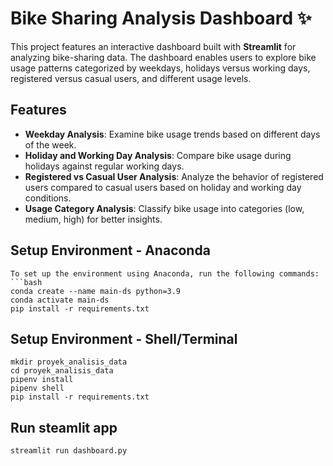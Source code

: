 # Bike Sharing Analysis Dashboard ✨

This project features an interactive dashboard built with **Streamlit** for analyzing bike-sharing data. The dashboard enables users to explore bike usage patterns categorized by weekdays, holidays versus working days, registered versus casual users, and different usage levels.

## Features

- **Weekday Analysis**: Examine bike usage trends based on different days of the week.
- **Holiday and Working Day Analysis**: Compare bike usage during holidays against regular working days.
- **Registered vs Casual User Analysis**: Analyze the behavior of registered users compared to casual users based on holiday and working day conditions.
- **Usage Category Analysis**: Classify bike usage into categories (low, medium, high) for better insights.

## Setup Environment - Anaconda
```
To set up the environment using Anaconda, run the following commands:
```bash
conda create --name main-ds python=3.9
conda activate main-ds
pip install -r requirements.txt
```

## Setup Environment - Shell/Terminal
```
mkdir proyek_analisis_data
cd proyek_analisis_data
pipenv install
pipenv shell
pip install -r requirements.txt
```

## Run steamlit app
```
streamlit run dashboard.py
```
